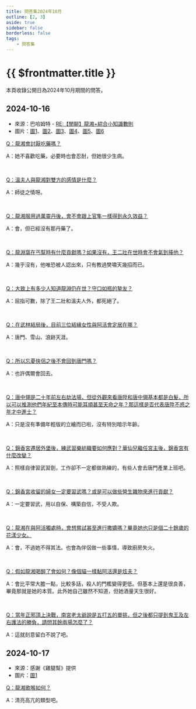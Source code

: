 ```yaml
---
title: 問答集2024年10月
outline: [2, 3]
aside: true
sidebar: false
borderless: false
tags:
    - 問答集
---
```


# {{ $frontmatter.title }}

本頁收錄公開日為2024年10月期間的問答。

## 2024-10-16

- 來源：巴哈姆特 - [RE:【閒聊】龍湘+綜合小知識數則](https://forum.gamer.com.tw/Co.php?bsn=73317&sn=11981)
- 圖片：[圖1](/images/qna/202410/20241016-0101.png)、[圖2](/images/qna/202410/20241016-0102.png)、[圖3](/images/qna/202410/20241016-0103.png)、[圖4](/images/qna/202410/20241016-0201.png)、[圖5](/images/qna/202410/20241016-0202.png)、[圖6](/images/qna/202410/20241016-0301.png)

<u>Q：龍湘會討厭吃藥嗎？</u>

A：她不喜歡吃藥，必要時也會忍耐，但她很少生病。

<br>

<u>Q：溫夫人與龍湘對雙方的感情是什麼？</u>

A：師徒之情呀。

<br>

<u>Q：龍湘服用過萬靈丹後，會不會跟上官隼一樣得到永久效益？</u>

A：會，但已經沒有那丹藥了。

<br>

<u>Q：龍淵窩在丐幫時有什麼貢獻嗎？如果沒有，王二壯在世時會不會氣到揍他？</u>

A：幾乎沒有，他唯恐被人認出來，只有教過樊嘯天幾招而已。

<br>

<u>Q：大致上有多少人知道龍淵仍在世？守口如瓶的摯友？</u>

A：屈指可數，除了王二壯和溫夫人外，都死絕了。

<br>

<u>Q：在武林結局後，目前三位結緣女性與阿活會定居在哪？</u>

A：唐門、雪山、浪跡天涯。

<br>

<u>Q：所以忘憂俠侶之後不會回到唐門嗎？</u>

A：也許偶爾會回去。

<br>

<u>Q：唐中翎是二十年前左右劫法場，但從外觀來看唐陞和唐中翎基本都是白髮，所以可以推測他們年紀至本傳時可能耳順甚至天命之年？那這樣是否代表唐陞不惑之年才中進士？</u>

A：只是沒有準備年輕版的立繪而已啦，沒有特別暗示年齡。

<br>

<u>Q：錦香宮遷居外堡後，練武習樂紡織要如何應對？華仙兒繼任宮主後，錦香宮有什麼改變？</u>

A：照樣自律習武習劍，工作卻不一定都做熟練的，有些人會去唐門產業上班吧。

<br>

<u>Q：錦香宮收留的婦女一定要習武嗎？或是可以做些營生雜物來進行貢獻？</u>

A：一定要習武，用以自保、構築自信，不受人欺。

<br>

<u>Q：龍湘在與阿活獨處時，會想嘗試甚至進行撒嬌嗎？畢竟她也只是個二十餘歲的花漾少女。</u>

A：會，不過她不得其法。也會為伴侶做一些事情，導致廚房失火。

<br>

<u>Q：假如龍湘喝醉了會如何？像個貓一樣黏阿活還是炫夫？</u>

A：會比平常大膽一點，比較多話，殺人的門檻變得更低。但基本上還是很良善，畢竟那就是她的本質。此外她自己雖然不知道，但她酒量天生很好。

<br>

<u>Q：當年正邪頂上決戰，南宮老太爺說是五打五的單挑，但之後都只提到鬼王及左右護法的勝負，請問其餘兩場怎麼了？</u>

A：這就刻意留白不說了吧。

## 2024-10-17

- 來源：感謝《雞腿幫》提供
- 圖片：[圖1](/images/qna/202410/20241017-0101.jpg)

<u>Q：龍湘歌喉如何？</u>

A：清亮高亢的類型吧。